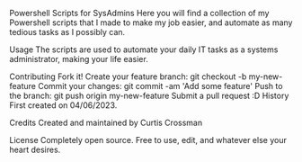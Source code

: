 Powershell Scripts for SysAdmins
Here you will find a collection of my Powershell scripts that I made to make my job easier, and automate as many tedious tasks as I possibly can.

Usage
The scripts are used to automate your daily IT tasks as a systems administrator, making your life easier.

Contributing
Fork it!
Create your feature branch: git checkout -b my-new-feature
Commit your changes: git commit -am 'Add some feature'
Push to the branch: git push origin my-new-feature
Submit a pull request :D
History
First created on 04/06/2023.

Credits
Created and maintained by Curtis Crossman

License
Completely open source. Free to use, edit, and whatever else your heart desires.
